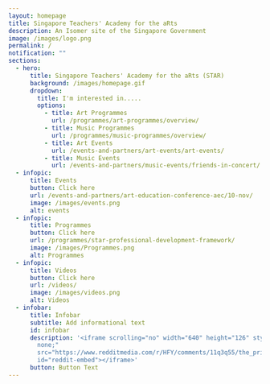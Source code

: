 ```yaml
---
layout: homepage
title: Singapore Teachers' Academy for the aRts
description: An Isomer site of the Singapore Government
image: /images/logo.png
permalink: /
notification: ""
sections:
  - hero:
      title: Singapore Teachers' Academy for the aRts (STAR)
      background: /images/homepage.gif
      dropdown:
        title: I'm interested in.....
        options:
          - title: Art Programmes
            url: /programmes/art-programmes/overview/
          - title: Music Programmes
            url: /programmes/music-programmes/overview/
          - title: Art Events
            url: /events-and-partners/art-events/art-events/
          - title: Music Events
            url: /events-and-partners/music-events/friends-in-concert/
  - infopic:
      title: Events
      button: Click here
      url: /events-and-partners/art-education-conference-aec/10-nov/
      image: /images/events.png
      alt: events
  - infopic:
      title: Programmes
      button: Click here
      url: /programmes/star-professional-development-framework/
      image: /images/Programmes.png
      alt: Programmes
  - infopic:
      title: Videos
      button: Click here
      url: /videos/
      image: /images/videos.png
      alt: Videos
  - infobar:
      title: Infobar
      subtitle: Add informational text
      id: infobar
      description: '<iframe scrolling="no" width="640" height="126" style="border:
        none;"
        src="https://www.redditmedia.com/r/HFY/comments/11q3q55/the_princesss_man_14/?ref_source=embed&ref=share&embed=true&showmedia=false&theme=dark"
        id="reddit-embed"></iframe>'
      button: Button Text
---
```

